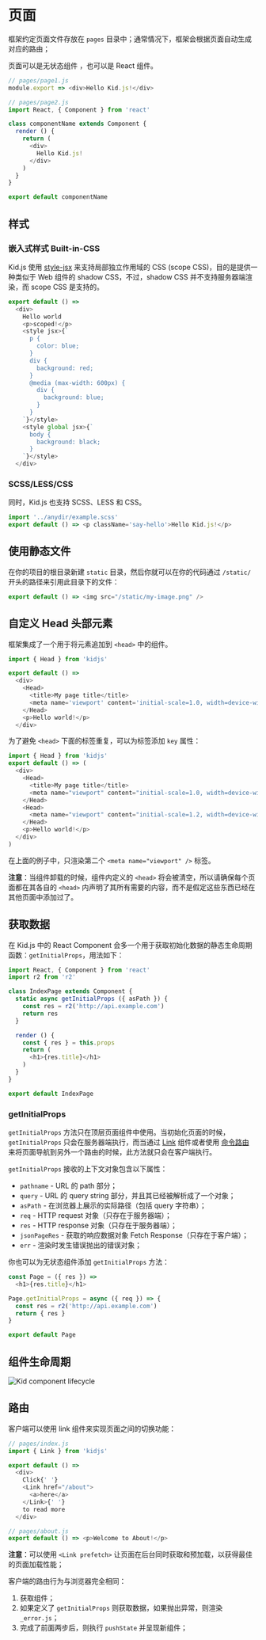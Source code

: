 # 页面

框架约定页面文件存放在 `pages` 目录中；通常情况下，框架会根据页面自动生成对应的路由；

页面可以是无状态组件 ，也可以是 React 组件。

``` js
// pages/page1.js
module.export => <div>Hello Kid.js!</div>

// pages/page2.js
import React, { Component } from 'react'

class componentName extends Component {
  render () {
    return (
      <div>
        Hello Kid.js!
      </div>
    )
  }
}

export default componentName
```

## 样式

### 嵌入式样式 Built-in-CSS

Kid.js 使用 [style-jsx](https://github.com/zeit/styled-jsx) 来支持局部独立作用域的 CSS (scope CSS)，目的是提供一种类似于 Web 组件的 shadow CSS，不过，shadow CSS 并不支持服务器端渲染，而 scope CSS 是支持的。

``` js
export default () =>
  <div>
    Hello world
    <p>scoped!</p>
    <style jsx>{`
      p {
        color: blue;
      }
      div {
        background: red;
      }
      @media (max-width: 600px) {
        div {
          background: blue;
        }
      }
    `}</style>
    <style global jsx>{`
      body {
        background: black;
      }
    `}</style>
  </div>
```

### SCSS/LESS/CSS

同时，Kid.js 也支持 SCSS、LESS 和 CSS。

``` js
import '../anydir/example.scss'
export default () => <p className='say-hello'>Hello Kid.js!</p>
```

## 使用静态文件

在你的项目的根目录新建 `static` 目录，然后你就可以在你的代码通过 `/static/` 开头的路径来引用此目录下的文件：

``` js
export default () => <img src="/static/my-image.png" />
```

## 自定义 Head 头部元素

框架集成了一个用于将元素追加到 `<head>` 中的组件。

``` js
import { Head } from 'kidjs'

export default () =>
  <div>
    <Head>
      <title>My page title</title>
      <meta name='viewport' content='initial-scale=1.0, width=device-width' />
    </Head>
    <p>Hello world!</p>
  </div>
```

为了避免 `<head>` 下面的标签重复，可以为标签添加 `key` 属性：

``` js
import { Head } from 'kidjs'
export default () => (
  <div>
    <Head>
      <title>My page title</title>
      <meta name="viewport" content="initial-scale=1.0, width=device-width" key="viewport" />
    </Head>
    <Head>
      <meta name="viewport" content="initial-scale=1.2, width=device-width" key="viewport" />
    </Head>
    <p>Hello world!</p>
  </div>
)
```

在上面的例子中，只渲染第二个 `<meta name="viewport" />` 标签。

**注意**：当组件卸载的时候，组件内定义的 `<head>` 将会被清空，所以请确保每个页面都在其各自的 `<head>` 内声明了其所有需要的内容，而不是假定这些东西已经在其他页面中添加过了。

## 获取数据

在 Kid.js 中的 React Component 会多一个用于获取初始化数据的静态生命周期函数：`getInitialProps`，用法如下：

``` js
import React, { Component } from 'react'
import r2 from 'r2'

class IndexPage extends Component {
  static async getInitialProps ({ asPath }) {
    const res = r2('http://api.example.com')
    return res
  }

  render () {
    const { res } = this.props
    return (
      <h1>{res.title}</h1>
    )
  }
}

export default IndexPage
```

### getInitialProps

`getInitialProps` 方法只在顶层页面组件中使用。当初始化页面的时候，`getInitialProps` 只会在服务器端执行，而当通过 [Link](/components?id=Link) 组件或者使用 [命令路由](/components?id=Router) 来将页面导航到另外一个路由的时候，此方法就只会在客户端执行。

`getInitialProps` 接收的上下文对象包含以下属性：

- `pathname` - URL 的 path 部分；
- `query` - URL 的 query string 部分，并且其已经被解析成了一个对象；
- `asPath` - 在浏览器上展示的实际路径（包括 query 字符串）；
- `req` - HTTP request 对象（只存在于服务器端）；
- `res` - HTTP response 对象（只存在于服务器端）；
- `jsonPageRes` - 获取的响应数据对象 Fetch Response（只存在于客户端）；
- `err` - 渲染时发生错误抛出的错误对象；

你也可以为无状态组件添加 `getInitialProps` 方法：

``` js
const Page = ({ res }) =>
  <h1>{res.title}</h1>

Page.getInitialProps = async ({ req }) => {
  const res = r2('http://api.example.com')
  return { res }
}

export default Page
```

## 组件生命周期

![Kid component lifecycle](/static/kid-component-lifecycle.png)

## 路由

客户端可以使用 link 组件来实现页面之间的切换功能：

``` js
// pages/index.js
import { Link } from 'kidjs'

export default () =>
  <div>
    Click{' '}
    <Link href="/about">
      <a>here</a>
    </Link>{' '}
    to read more
  </div>

// pages/about.js
export default () => <p>Welcome to About!</p>
```

**注意**：可以使用 `<Link prefetch>` 让页面在后台同时获取和预加载，以获得最佳的页面加载性能；

客户端的路由行为与浏览器完全相同：

1. 获取组件；
2. 如果定义了 `getInitialProps` 则获取数据，如果抛出异常，则渲染 `_error.js`；
3. 完成了前面两步后，则执行 `pushState` 并呈现新组件；
